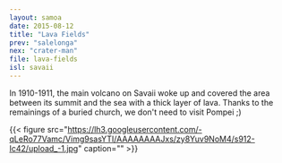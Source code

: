 ```yaml
---
layout: samoa
date: 2015-08-12
title: "Lava Fields"
prev: "salelonga"
nex: "crater-man"
file: lava-fields
isl: savaii
---
```


In 1910-1911, the main volcano on Savaii woke up and covered the area between its summit and the sea with a thick layer of lava. Thanks to the remainings of a buried church, we don't need to visit Pompei ;)

{{< figure src="https://lh3.googleusercontent.com/-qLeRo77Vamc/Vimg9sasYTI/AAAAAAAAJxs/zy8Yuv9NoM4/s912-Ic42/upload_-1.jpg" caption="" >}}